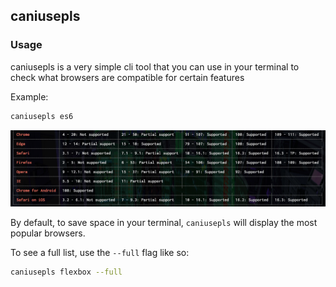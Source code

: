 ## caniusepls

### Usage

caniusepls is a very simple cli tool that you can use in your terminal to check what browsers are compatible for certain features

Example:

```bash
caniusepls es6
```
![alt text](/example.png)

By default, to save space in your terminal, `caniusepls` will display the most popular browsers.

To see a full list, use the `--full` flag like so:

```bash
caniusepls flexbox --full
```
